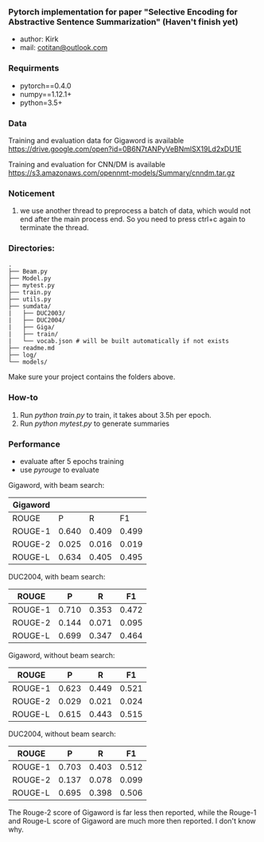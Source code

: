 ### Pytorch implementation for paper "Selective Encoding for Abstractive Sentence Summarization" (Haven't finish yet)
- author: Kirk
- mail: cotitan@outlook.com

### Requirments
- pytorch==0.4.0
- numpy==1.12.1+
- python=3.5+

### Data
Training and evaluation data for Gigaword is available https://drive.google.com/open?id=0B6N7tANPyVeBNmlSX19Ld2xDU1E

Training and evaluation for CNN/DM is available https://s3.amazonaws.com/opennmt-models/Summary/cnndm.tar.gz

### Noticement
1. we use another thread to preprocess a batch of data, which would not end after the main process end. So you need to press ctrl+c again to terminate the thread.

### Directories:
```
.
├── Beam.py
├── Model.py
├── mytest.py
├── train.py
├── utils.py
├── sumdata/
|   ├── DUC2003/
|   ├── DUC2004/
|   ├── Giga/
|   ├── train/
|   └── vocab.json # will be built automatically if not exists
├── readme.md
├── log/
└── models/
```
Make sure your project contains the folders above.

### How-to
1. Run _python train.py_ to train, it takes about 3.5h per epoch.
2. Run _python mytest.py_ to generate summaries

### Performance
* evaluate after 5 epochs training
* use _pyrouge_ to evaluate


Gigaword, with beam search:

|Gigaword||||
|----|--|-|--|
|ROUGE|P|R|F1|
|ROUGE-1|0.640|0.409|0.499|
|ROUGE-2|0.025|0.016|0.019|
|ROUGE-L|0.634|0.405|0.495|

DUC2004, with beam search:

|ROUGE|P|R|F1|
|----|--|-|--|
|ROUGE-1|0.710|0.353|0.472|
|ROUGE-2|0.144|0.071|0.095|
|ROUGE-L|0.699|0.347|0.464|


Gigaword, without beam search:

|ROUGE|P|R|F1|
|----|--|-|--|
|ROUGE-1|0.623|0.449|0.521|
|ROUGE-2|0.029|0.021|0.024|
|ROUGE-L|0.615|0.443|0.515|

DUC2004, without beam search:

|ROUGE|P|R|F1|
|----|--|-|--|
|ROUGE-1|0.703|0.403|0.512|
|ROUGE-2|0.137|0.078|0.099|
|ROUGE-L|0.695|0.398|0.506|

The Rouge-2 score of Gigaword is far less then reported, while the Rouge-1 and Rouge-L score of Gigaword are much more then reported. I don't know why.
